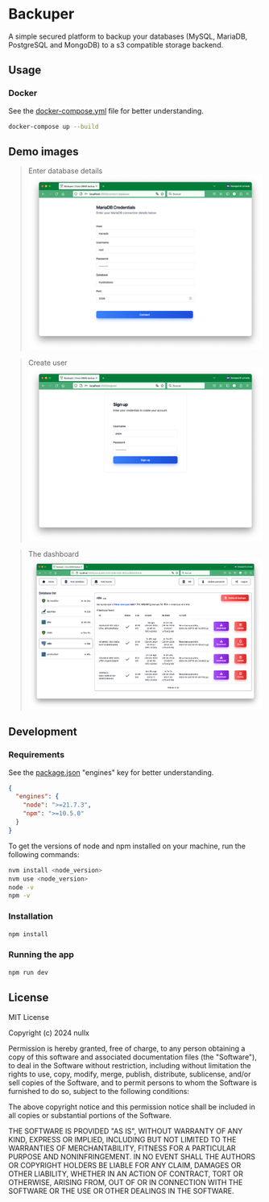 # Backuper

A simple secured platform to backup your databases (MySQL, MariaDB, PostgreSQL and MongoDB) to a s3 compatible storage backend.

## Usage

### Docker

See the [docker-compose.yml](./docker-compose.yml) file for better understanding.

```bash
docker-compose up --build
```

## Demo images

> Enter database details
![DB details](./demo/db-details.png)

> Create user
![Register](./demo/register.png)

> The dashboard
![The dashboard](./demo/dash.png)

## Development

### Requirements
See the [package.json](./package.json) "engines" key for better understanding.

```json
{
  "engines": {
    "node": ">=21.7.3",
    "npm": ">=10.5.0"
  }
}
```

To get the versions of node and npm installed on your machine, run the following commands:

```bash
nvm install <node_version>
nvm use <node_version>
node -v
npm -v
```

### Installation

```bash
npm install
```

### Running the app

```bash
npm run dev
```

## License

MIT License

Copyright (c) 2024 nullx

Permission is hereby granted, free of charge, to any person obtaining a copy
of this software and associated documentation files (the "Software"), to deal
in the Software without restriction, including without limitation the rights
to use, copy, modify, merge, publish, distribute, sublicense, and/or sell
copies of the Software, and to permit persons to whom the Software is
furnished to do so, subject to the following conditions:

The above copyright notice and this permission notice shall be included in all
copies or substantial portions of the Software.

THE SOFTWARE IS PROVIDED "AS IS", WITHOUT WARRANTY OF ANY KIND, EXPRESS OR
IMPLIED, INCLUDING BUT NOT LIMITED TO THE WARRANTIES OF MERCHANTABILITY,
FITNESS FOR A PARTICULAR PURPOSE AND NONINFRINGEMENT. IN NO EVENT SHALL THE
AUTHORS OR COPYRIGHT HOLDERS BE LIABLE FOR ANY CLAIM, DAMAGES OR OTHER
LIABILITY, WHETHER IN AN ACTION OF CONTRACT, TORT OR OTHERWISE, ARISING FROM,
OUT OF OR IN CONNECTION WITH THE SOFTWARE OR THE USE OR OTHER DEALINGS IN THE
SOFTWARE.